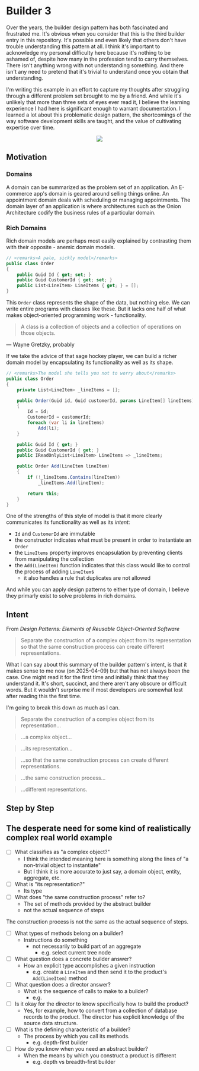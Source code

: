 # Builder 3

Over the years, the builder design pattern has both fascinated and frustrated me.
It's obvious when you consider that this is the third builder entry in this repository.
It's possible and even likely that others don't have trouble understanding this pattern at all.
I think it's important to acknowledge my personal difficulty here because it's nothing to be ashamed of, despite how many in the profession tend to carry themselves.
There isn't anything wrong with not understanding something.
And there isn't any need to pretend that it's trivial to understand once you obtain that understanding.

I'm writing this example in an effort to capture my thoughts after struggling through a different problem set brought to me by a friend.
And while it's unlikely that more than three sets of eyes ever read it, I believe the learning experience I had here is significant enough to warrant documentation.
I learned a lot about this problematic design pattern, the shortcomings of the way software development skills are taught, and the value of cultivating expertise over time.

<p align="center">
 <img src="https://media4.giphy.com/media/v1.Y2lkPTc5MGI3NjExNmFsbHNrMXI4cmN6YWRyeGdjNm1mNXZ6YzUwN2Zkc2d3ZndnMXQzbSZlcD12MV9pbnRlcm5hbF9naWZfYnlfaWQmY3Q9Zw/8YmZ14DOpivXMuckSI/giphy.gif" />
</p>

## Motivation

### Domains

A domain can be summarized as the problem set of an application.
An E-commerce app's domain is geared around selling things online.
An appointment domain deals with scheduling or managing appointments.
The domain layer of an application is where architectures such as the Onion Architecture codify the business rules of a particular domain.

### Rich Domains

Rich domain models are perhaps most easily explained by contrasting them with their opposite - anemic domain models.

```csharp
// <remarks>A pale, sickly model</remarks>
public class Order
{
    public Guid Id { get; set; }
    public Guid CustomerId { get; set; }
    public List<LineItem> LineItems { get; } = [];
}
```

This `Order` class represents the shape of the data, but nothing else.
We can write entire programs with classes like these.
But it lacks one half of what makes object-oriented programming work - functionality.

> A class is a collection of objects and a collection of operations on those objects.

&mdash; Wayne Gretzky, probably

If we take the advice of that sage hockey player, we can build a richer domain model by encapsulating its functionality as well as its shape.

```csharp
// <remarks>The model she tells you not to worry about</remarks>
public class Order
{
    private List<LineItem> _lineItems = [];

    public Order(Guid id, Guid customerId, params LineItem[] lineItems)
    {
        Id = id;
        CustomerId = customerId;
        foreach (var li in lineItems)
            Add(li);
    }

    public Guid Id { get; }
    public Guid CustomerId { get; }
    public IReadOnlyList<LineItem> LineItems => _lineItems;

    public Order Add(LineItem lineItem)
    {
        if (!_lineItems.Contains(lineItem))
            _lineItems.Add(lineItem);

        return this;
    }
}
```

One of the strengths of this style of model is that it more clearly communicates its functionality as well as its *intent*:
* `Id` and `CustomerId` are immutable
* the constructor indicates what must be present in order to instantiate an `Order`
* the `LineItems` property improves encapsulation by preventing clients from manipulating the collection
* the `Add(LineItem)` function indicates that this class would like to control the process of adding `LineItem`s
  * it also handles a rule that duplicates are not allowed

And while you can apply design patterns to either type of domain, I believe they primarly exist to solve problems in rich domains.

## Intent

From *Design Patterns: Elements of Reusable Object-Oriented Software*

> Separate the construction of a complex object from its representation so that the same construction process can create different representations.

What I can say about this summary of the builder pattern's intent, is that it makes sense to me now (on 2025-04-09) but that has not always been the case.
One might read it for the first time and initially think that they understand it. 
It's short, succinct, and there aren't any obscure or difficult words.
But it wouldn't surprise me if most developers are somewhat lost after reading this the first time.

I'm going to break this down as much as I can.

> Separate the construction of a complex object from its representation...

> ...a complex object...

> ...its representation...

> ...so that the same construction process can create different representations.

> ...the same construction process...

> ...different representations.

## Step by Step

## The desperate need for some kind of realistically complex real world example


- [ ] What classifies as "a complex object?"
  - I think the intended meaning here is something along the lines of "a non-trivial object to instantiate"
  - But I think it is more accurate to just say, a domain object, entity, aggregate, etc.
- [ ] What is "its representation?"
  - Its type
- [ ] What does "the same construction process" refer to?
  - The set of methods provided by the abstract builder
  - not the actual sequence of steps

The construction process is not the same as the actual sequence of steps.

- [ ] What types of methods belong on a builder?
  - Instructions do something
    - not necessarily to build part of an aggregate
      - e.g. select current tree node
- [ ] What question does a concrete builder answer?
  - How an explicit type accomplishes a given instruction
    - e.g. create a `LineItem` and then send it to the product's `Add(LineItem)` method
- [ ] What question does a director answer?
  - What is the sequence of calls to make to a builder?
    - e.g.
- [ ] Is it okay for the director to know specifically how to build the product?
  - Yes, for example, how to convert from a collection of database records to the product. The director has explicit knowledge of the source data structure.
- [ ] What is the defining characteristic of a builder?
  - The process by which you call its methods.
    - e.g. depth-first builder
- [ ] How do you know when you need an abstract builder?
  - When the means by which you construct a product is different
    - e.g. depth vs breadth-first builder


<!-- Notes:

Break down the problems with the definitions and examples from prominent design pattern literature, citing examples.

Talk about what question each component of the pattern answers:
  * e.g. the abstract builder deals with how something is built - the possible ways of navigating the construction process as an outsider.
  * possibly add a checklist of questions from the problems section, and check them off as they're answered

rich domain favors restrictions/constraints, such that it communicates intent clearly. ironically, a rich domain is actually "capable" of less than an anemic one.
  * e.g. private constructors, and builders nested in their target product types

Show examples of the different levels of implementing the builder
  * constructor
  * non-rich
  * rich
  * looping
  * n <-> m
  
  * include labeling the pieces at work
  * pros/cons

Possibly answer some of the previous questions I've had.

I want this to be narrative, and to take the reader through the learning process, including failed attempts at the final product.

Also, develop a new way of reflection, using retterer's strategy as a foundation.

Questions I remember having:
  * what's the point of a builder if the sequence of calls you make changes every time?
    * i.e. it doesn't seem to automate anything for the one-off, in-code/memory example
    * then show how this can be applied to record from a database
  *

* order, invoice, 
-->
